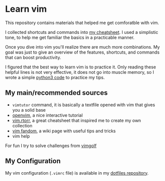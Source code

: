 # Learn vim

This repository contains materials that helped me get comforatble with vim.

I collected shortcuts and commands into [my cheatsheet](./vim-cheatsheet.md).
I used a simplistic tone, to help me get familiar the basics in a practicable manner.

Once you dive into vim you'll realize there are much more combinations.
My goal was just to give an overview of the features, shortcuts, and commands that can boost productivity.

I figured that the best way to learn vim is to practice it.
Only reading these helpful lines is not very effective, it does not go into muscle memory, so I wrote a simple [python3 code](./practice.py) to practice my tips.

## My main/recommended sources

* `vimtutor` command, it is basically a textfile opened with vim that gives you a solid base
* [openvim](https://www.openvim.com/), a nice interactive tutorial
* [vim.rtorr](https://vim.rtorr.com/), a great cheatsheet that inspired me to create my own collection
* [vim fandom](https://vim.fandom.com/wiki/Vim_Tips_Wiki), a wiki page with useful tips and tricks
* vim help

For fun I try to solve challenges from [vimgolf](https://www.vimgolf.com/)

## My Configuration

My vim configuration (`.vimrc` file) is available in my [dotfiles repository](https://github.com/budavariam/dotfiles).

